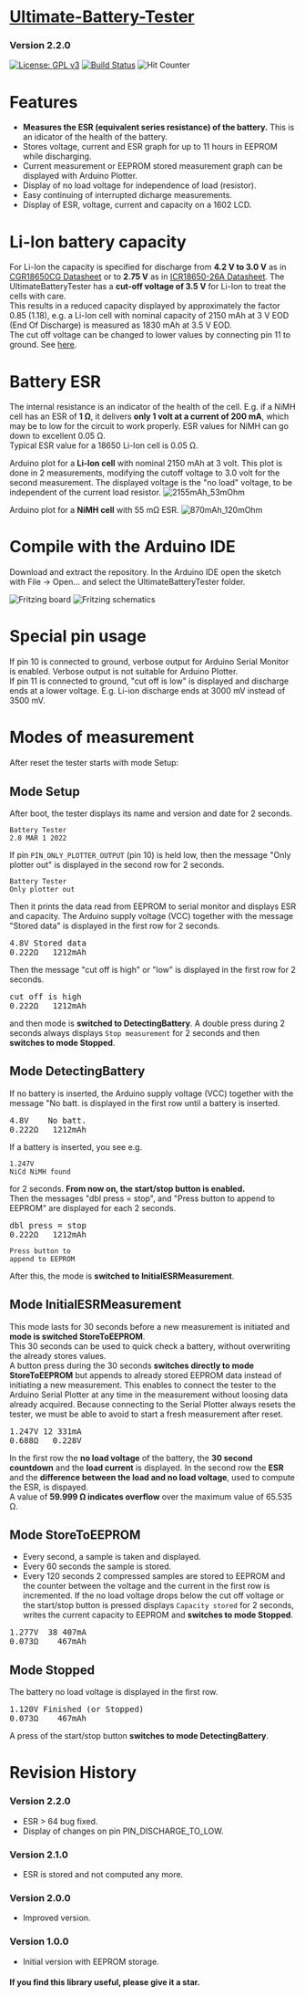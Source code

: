 # [Ultimate-Battery-Tester](https://github.com/ArminJo/Ultimate-Battery-Tester)
### Version 2.2.0
[![License: GPL v3](https://img.shields.io/badge/License-GPLv3-blue.svg)](https://www.gnu.org/licenses/gpl-3.0)
[![Build Status](https://github.com/ArminJo/Ultimate-Battery-Tester/workflows/TestCompile/badge.svg)](https://github.com/ArminJo/Ultimate-Battery-Tester/actions)
![Hit Counter](https://visitor-badge.laobi.icu/badge?page_id=ArminJo_Ultimate-Battery-Tester)


# Features
- **Measures the ESR (equivalent series resistance) of the battery.** This is an idicator of the health of the battery.
- Stores voltage, current and ESR graph for up to 11 hours in EEPROM while discharging.
- Current measurement or EEPROM stored measurement graph can be displayed with Arduino Plotter.
- Display of no load voltage for independence of load (resistor).
- Easy continuing of interrupted dicharge measurements.
- Display of ESR, voltage, current and capacity on a 1602 LCD.

# Li-Ion battery capacity
For Li-Ion the capacity is specified for discharge from **4.2 V to 3.0 V** as in [CGR18650CG Datasheet](https://github.com/ArminJo/Ultimate-Battery-Tester/blob/master/CGR18650CG-Panasonic.pdf)
or to **2.75 V** as in [ICR18650-26A Datasheet](https://github.com/ArminJo/Ultimate-Battery-Tester/blob/master/ICR18650-26A_Samsung.pdf).
The UltimateBatteryTester has a **cut-off voltage of 3.5 V** for Li-Ion to treat the cells with care.<br/>
This results in a reduced capacity displayed by approximately the factor 0.85 (1.18), e.g. a Li-Ion cell with nominal capacity of 2150 mAh at 3 V EOD (End Of Discharge) is measured as 1830 mAh at 3.5 V EOD.<br/>
The cut off voltage can be changed to lower values by connecting pin 11 to ground. See [here](#special-pin-usage).

# Battery ESR
The internal resistance is an indicator of the health of the cell. E.g. if a NiMH cell has an ESR of **1 &ohm;**, it delivers **only 1 volt at a current of 200 mA**, which may be to low for the circuit to work properly.
ESR values for NiMH can go down to excellent 0.05 &ohm;.<br/>
Typical ESR value for a 18650 Li-Ion cell is 0.05 &ohm;.

Arduino plot for a **Li-Ion cell** with nominal 2150 mAh at 3 volt. This plot is done in 2 measurements, modifying the cutoff voltage to 3.0 volt for the second measurement. The displayed voltage is the "no load" voltage, to be independent of the current load resistor.
![2155mAh_53mOhm](pictures/2155mAh_53mOhm.png)

Arduino plot for a **NiMH cell** with 55 m&ohm; ESR.
![870mAh_120mOhm](pictures/1275mAh_55mOhm.png)

# Compile with the Arduino IDE
Download and extract the repository. In the Arduino IDE open the sketch with File -> Open... and select the UltimateBatteryTester folder. 

![Fritzing board](https://github.com/ArminJo/Ultimate-Battery-Tester/blob/master/extras/UltimateBatteryTester_Steckplatine.png)
![Fritzing schematics](https://github.com/ArminJo/Ultimate-Battery-Tester/blob/master/extras/UltimateBatteryTester_Schaltplan.png)

# Special pin usage
If pin 10 is connected to ground, verbose output for Arduino Serial Monitor is enabled. Verbose output is not suitable for Arduino Plotter.<br/>
If pin 11 is connected to ground, "cut off is low" is displayed and discharge ends at a lower voltage. E.g. Li-ion discharge ends at 3000 mV instead of 3500 mV.

# Modes of measurement
After reset the tester starts with mode Setup:

## Mode Setup
After boot, the tester displays its name and version and date for 2 seconds.

```
Battery Tester
2.0 MAR 1 2022
```

If pin `PIN_ONLY_PLOTTER_OUTPUT` (pin 10) is held low, then the message "Only plotter out" is displayed in the second row for 2 seconds.

```
Battery Tester
Only plotter out
```

Then it prints the data read from EEPROM to serial monitor and displays ESR and capacity.
The Arduino supply voltage (VCC) together with the message "Stored data" is displayed in the first row for 2 seconds.
<pre>
4.8V Stored data
0.222&ohm;   1212mAh
</pre>

Then the message "cut off is high" or "low" is displayed in the first row for 2 seconds.
<pre>
cut off is high
0.222&ohm;   1212mAh
</pre>

and then mode is **switched to DetectingBattery**.
A double press during 2 seconds always displays `Stop measurement` for 2 seconds and then **switches to mode Stopped**.


## Mode DetectingBattery
If no battery is inserted, the Arduino supply voltage (VCC) together with the message "No batt. is displayed in the first row until a battery is inserted.

<pre>
4.8V    No batt.
0.222&ohm;   1212mAh
</pre>

If a battery is inserted, you see e.g.

```
1.247V
NiCd NiMH found
```
for 2 seconds.
**From now on, the start/stop button is enabled.**<br/>
Then the messages "dbl press = stop",  and "Press button to append to EEPROM" are displayed for each 2 seconds.

<pre>
dbl press = stop
0.222&ohm;   1212mAh
</pre>

```
Press button to
append to EEPROM
```
After this, the mode is **switched to InitialESRMeasurement**.

## Mode InitialESRMeasurement
This mode lasts for 30 seconds before a new measurement is initiated and **mode is switched StoreToEEPROM**.<br/>
This 30 seconds can be used to quick check a battery, without overwriting the already stores values.<br/>
A button press during the 30 seconds **switches directly to mode StoreToEEPROM** but appends to already stored EEPROM data instead of initiating a new measurement.
This enables to connect the tester to the Arduino Serial Plotter at any time in the measurement without loosing data already acquired.
Because connecting to the Serial Plotter always resets the tester, we must be able to avoid to start a fresh measurement after reset.

<pre>
1.247V 12 331mA
0.688&ohm;   0.228V
</pre>

In the first row the **no load voltage** of the battery, the **30 second countdown** and the **load current** is displayed.
In the second row the **ESR** and the **difference between the load and no load voltage**, used to compute the ESR, is dispayed.<br/>
A value of **59.999 &ohm; indicates overflow** over the maximum value of 65.535 &ohm;.

## Mode StoreToEEPROM
- Every second, a sample is taken and displayed.
- Every 60 seconds the sample is stored.
- Every 120 seconds 2 compressed samples are stored to EEPROM and the counter between the voltage and the current in the first row is incremented.
If the no load voltage drops below the cut off voltage or the start/stop button is pressed displays `Capacity stored` for 2 seconds, writes the current capacity to EEPROM and **switches to mode Stopped**.

<pre>
1.277V  38 407mA
0.073&ohm;    467mAh
</pre>


## Mode Stopped
The battery no load voltage is displayed in the first row.

<pre>
1.120V Finished (or Stopped)
0.073&ohm;    467mAh
</pre>

A press of the start/stop button **switches to mode DetectingBattery**.


# Revision History
### Version 2.2.0
- ESR > 64 bug fixed.
- Display of changes on pin PIN_DISCHARGE_TO_LOW.

### Version 2.1.0
- ESR is stored and not computed any more.

### Version 2.0.0
- Improved version.

### Version 1.0.0
- Initial version with EEPROM storage.

#### If you find this library useful, please give it a star.
